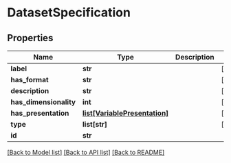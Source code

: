 # DatasetSpecification

## Properties
Name | Type | Description | Notes
------------ | ------------- | ------------- | -------------
**label** | **str** |  | [optional] 
**has_format** | **str** |  | [optional] 
**description** | **str** |  | [optional] 
**has_dimensionality** | **int** |  | [optional] 
**has_presentation** | [**list[VariablePresentation]**](VariablePresentation.md) |  | [optional] 
**type** | **list[str]** |  | [optional] 
**id** | **str** |  | 

[[Back to Model list]](../README.md#documentation-for-models) [[Back to API list]](../README.md#documentation-for-api-endpoints) [[Back to README]](../README.md)


